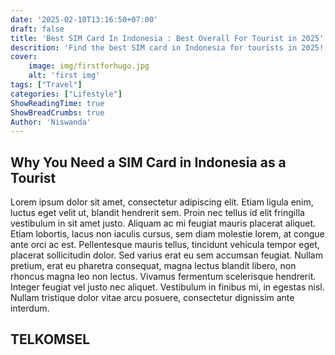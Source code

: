 ```yaml
---
date: '2025-02-10T13:16:50+07:00'
draft: false
title: 'Best SIM Card In Indonesia : Best Overall For Tourist in 2025'
descrition: 'Find the best SIM card in Indonesia for tourists in 2025! Compare prices, data plans, coverage, and tips to stay connected during your trip.'
cover: 
    image: img/firstforhugo.jpg
    alt: 'first img'
tags: ["Travel"]
categories: ["Lifestyle"]
ShowReadingTime: true
ShowBreadCrumbs: true
Author: 'Niswanda'
---
```


## Why You Need a SIM Card in Indonesia as a Tourist


Lorem ipsum dolor sit amet, consectetur adipiscing elit. Etiam ligula enim, luctus eget velit ut, blandit hendrerit sem. Proin nec tellus id elit fringilla vestibulum in sit amet justo. Aliquam ac mi feugiat mauris placerat aliquet. Etiam lobortis, lacus non iaculis cursus, sem diam molestie lorem, at congue ante orci ac est. Pellentesque mauris tellus, tincidunt vehicula tempor eget, placerat sollicitudin dolor. Sed varius erat eu sem accumsan feugiat. Nullam pretium, erat eu pharetra consequat, magna lectus blandit libero, non rhoncus magna leo non lectus. Vivamus fermentum scelerisque hendrerit. Integer feugiat vel justo nec aliquet. Vestibulum in finibus mi, in egestas nisl. Nullam tristique dolor vitae arcu posuere, consectetur dignissim ante interdum.

## TELKOMSEL



